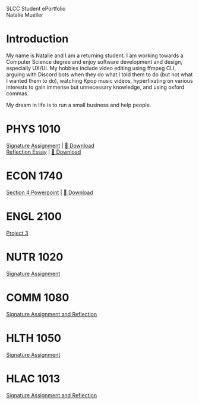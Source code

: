 SLCC Student ePortfolio  
Natalie Mueller

# Introduction
My name is Natalie and I am a returning student. I am working towards a Computer Science degree and enjoy software development and design, especially UX/UI. My hobbies include video editing using ffmpeg CLI, arguing with Discord bots when they do what I told them to do (but not what I wanted them to do), watching Kpop music videos, hyperfixating on various interests to gain immense but unnecessary knowledge, and using oxford commas.

My dream in life is to run a small business and help people.


# PHYS 1010
[Signature Assignment](docs/physics1010/signature.md) | [🔗 Download](docs/physics1010/signature.pdf)  
[Reflection Essay](docs/physics1010/reflection.md) | [🔗 Download](docs/physics1010/reflection.pdf)

# ECON 1740
[Section 4 Powerpoint](https://docs.google.com/presentation/d/1pTFag7hkwPG33gDonw3iqBYN4LmMvtVddhQv-xgqKfM/edit?usp=sharing) | [🔗 Download](docs/econ1740/prohibitionandthewarondrugs.pptx)

# ENGL 2100
[Project 3](docs/engl2100/project3.md)

# NUTR 1020
[Signature Assignment](docs/nutr1020/signature.md)

# COMM 1080
[Signature Assignment and Reflection](docs/comm1080/signature.md)

# HLTH 1050
[Signature Assignment](docs/hlth1050/signature.md)

# HLAC 1013
[Signature Assignment and Reflection](docs/hlac1013/eportfolio.md)
